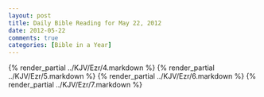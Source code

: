 ```yaml
---
layout: post
title: Daily Bible Reading for May 22, 2012
date: 2012-05-22
comments: true
categories: [Bible in a Year]
---
```

{% render_partial ../KJV/Ezr/4.markdown %}
{% render_partial ../KJV/Ezr/5.markdown %}
{% render_partial ../KJV/Ezr/6.markdown %}
{% render_partial ../KJV/Ezr/7.markdown %}
